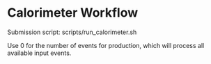 # Calorimeter Workflow

Submission script:
scripts/run_calorimeter.sh <run number> <n events>

Use 0 for the number of events for production, which will process all
available input events. 

